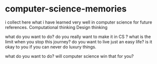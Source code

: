 # computer-science-memories
i collect here what i have learned very well in computer science for future references.
Computational thinking
Design thinking

what do you want to do?
do you really want to make it in CS ?
    what is the limit when you stop this journey?
do you want to live just an easy life?
    is it okay to you if you can never do luxury things.

what do you want to do?
    will computer science win that for you?
